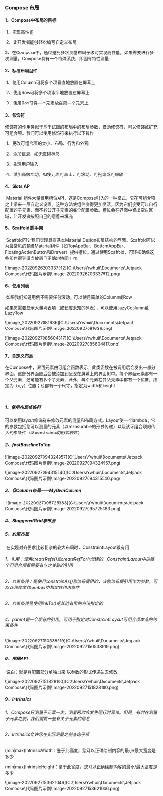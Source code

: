 ### Compose 布局



#### 	1、Compose中布局的目标

​		1、实现高性能

​		2、让开发者能够轻松编写自定义布局

​		3、在Compose中，通过避免多次测量布局子级可实现高性能。如果需要进行多次测量，Compose具有一个特殊系统，即固有特性测量



#### 	2、标准布局组件

​		1、使用Column可将多个项垂直地放置在屏幕上

​		2、使用Row可将多个项水平地放置在屏幕上

​		3、使用Box可将一个元素放在另一个元素上



#### 	3、修饰符

​	修饰符的作用类似于基于试图的布局中的布局参数，借助修饰符，可以修饰或扩充可组合项。我们可以使用修饰符来执行以下操作

​		1、更改可组合项的大小、布局、行为和外观

​		2、添加信息，如无障碍标签

​		3、处理用户输入

​		4、添加高级互动，如使元素可点击、可滚动、可拖动或可缩放



#### 	4、Slots API

​	Material 组件大量使用槽位API，这是Compose引入的一种模式，它在可组合项之上带来一层自定义设置。这种方法使组件变得更加灵活，因为它们接受可以自行配置的子元素，而不必公开子元素的每个配置参数。槽位会在界面中留出空白区域，让开发者按照自己的意愿来填充



#### 	5、Scaffold 脚手架

​	Scaffold可让我们实现具有基本Material Design布局结构的界面。Scaffold可以为最常见的顶级Material组件（如TopAppBar、BottomAppBar、FloatingActionButton和Drawer）提供槽位。通过使用Scaffold，可轻松确保这些组件得到适当放置且正确地协同工作

![image-20220926203337912](C:\Users\Ywhuii\Documents\Jetpack Compose\代码图片示例\image-20220926203337912.png)



#### 	6、使用列表

​	如果我们知道用例不需要任何滚动，可以使用简单的Column或Row

​	如果您需要显示大量列表项（或长度未知的列表），可以使用LazyCoolumn或LazyRow

![image_20220927081636](C:\Users\Ywhuii\Documents\Jetpack Compose\代码图片示例\image_20220927081636.png)

![image-20220927085604817](C:\Users\Ywhuii\Documents\Jetpack Compose\代码图片示例\image-20220927085604817.png)



#### 7、自定义布局

​	在Compose中，界面元素由可组合函数表示，此类函数在被调用后会发出一部分界面，这部分界面随后会被添加到呈现在屏幕上的界面树中。每个界面元素都有一个父元素，还可能有多个子元素。此外，每个元素在其父元素中都有一个位置，指定为（x,y）位置；也都有一个尺寸，指定为width和height

​	

##### 	1、使用布局修饰符

​	可以使用layout修饰符来修改元素的测量和布局方式。Layout使一个lambda；它的参数包括您可以测量的元素（以measurable的形式传递）以及该可组合项的传入约束条件（以constraints的形式传递）



##### 	2、firstBaselineToTop

![image-20220927094324957](C:\Users\Ywhuii\Documents\Jetpack Compose\代码图片示例\image-20220927094324957.png)

![image-20220927094315540](C:\Users\Ywhuii\Documents\Jetpack Compose\代码图片示例\image-20220927094315540.png)



##### 	3、仿Column布局——MyOwnColumn

​	![image-20220927095725383](C:\Users\Ywhuii\Documents\Jetpack Compose\代码图片示例\image-20220927095725383.png)



##### 4、StaggeredGrid瀑布流



##### 5、约束布局

​	在实现对齐要求比较复杂的较大布局时，ConstraintLayout很有用

###### 	1、引用：使用createRefs()或createRefFor()创建的，ConstraintLayout中的每个可组合项都需要有与之关联的引用

###### 	2、约束条件：是使用constrainAs()修饰符提供的，该修饰符将引用作为参数，可以让您在主体lambda中指定其约束条件

###### 	3、约束条件是使用linkTo()或其他有用的方法指定的

###### 	4、parent是一个现有的引用，可用于指定对ConstraintLayout可组合项本身的约束条件

![image-20220927150538919](C:\Users\Ywhuii\Documents\Jetpack Compose\代码图片示例\image-20220927150538919.png)



##### 8、解耦API

​	说白：就是将配置部分单独出来 以参数的形式传递进去修改

![image-20220927151828100](C:\Users\Ywhuii\Documents\Jetpack Compose\代码图片示例\image-20220927151828100.png)



##### 9、Intrinsics

###### 	1、Compose只测量子元素一次，测量两次会发生运行时异常。但是，有时在测量子元素之前，我们需要一些有关子元素的信息

###### 	2、Intrinsics允许您在实际测量之前查询子项

​		(min|max)IntrinsicWidth：鉴于此高度，您可以正确绘制内容的最小/最大宽度是多少

​		(min|max)IntrinsicHeight：鉴于此宽度，您可以正确绘制内容的最小/最大高度是多少

![image-20220927153621046](C:\Users\Ywhuii\Documents\Jetpack Compose\代码图片示例\image-20220927153621046.png)